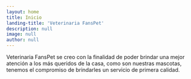 ```yaml
---
layout: home
title: Inicio
landing-title: 'Veterinaria FansPet'
description: null
image: null
author: null
---
```


Veterinaria FansPet se creo con la finalidad de poder brindar una mejor atención a los más queridos de la casa, como son nuestras mascotas, tenemos el compromiso de brindarles un servicio de primera calidad.
